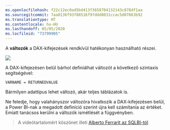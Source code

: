 ```yaml
---
ms.openlocfilehash: f22c12ec0ad5bd413f3658704132143c878df1aa
ms.sourcegitcommit: 7aa0136f93f88516f97ddd8031ccac5d07863b92
ms.translationtype: HT
ms.contentlocale: hu-HU
ms.lasthandoff: 05/05/2020
ms.locfileid: "73799905"
---
```

A **változók** a DAX-kifejezések rendkívül hatékonyan használható részei.

![](media/7-4-dax-expressions/dax-variables_1.png)

A DAX-kifejezésen belül bárhol definiálhat változót a következő szintaxis segítségével:

    VARNAME = RETURNEDVALUE

Bármilyen adattípus lehet változó, akár teljes táblázatok is.

Ne feledje, hogy valahányszor változóra hivatkozik a DAX-kifejezésen belül, a Power BI-nak a megadott definíció szerint újra kell számítania az értéket. Emiatt tanácsos kerülni a változók ismétlését a függvényben.

> A videótartalomért köszönet illeti [Alberto Ferrarit az SQLBI-tól](https://www.sqlbi.com/learning-dax)
> 
> 

